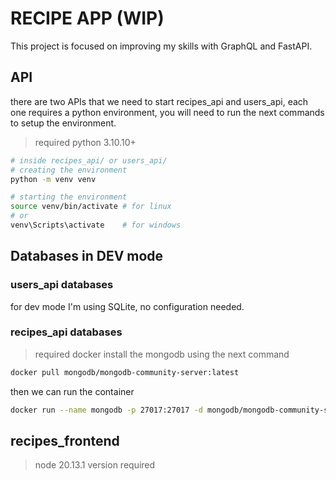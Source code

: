 # RECIPE APP (WIP)
This project is focused on improving my skills with GraphQL and FastAPI.

## API
there are two APIs that we need to start recipes_api and users_api, each one requires a python environment, you will need to run the next commands to setup the environment.
>required python 3.10.10+

```bash
# inside recipes_api/ or users_api/
# creating the environment
python -m venv venv

# starting the environment
source venv/bin/activate # for linux
# or
venv\Scripts\activate    # for windows
```

## Databases in DEV mode
### users_api databases
for dev mode I'm using SQLite, no configuration needed.

### recipes_api databases
> required docker
install the mongodb using the next command
```bash
docker pull mongodb/mongodb-community-server:latest
```
then we can run the container
```bash
docker run --name mongodb -p 27017:27017 -d mongodb/mongodb-community-server:5.0-ubuntu2004
```

## recipes_frontend

> node 20.13.1 version required

